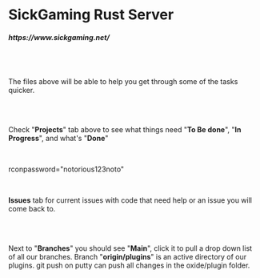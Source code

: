 <h1 data-mce->SickGaming Rust Server<br>
</h1>
<h5 data-mce->https://www.sickgaming.net/<br>
</h5>
<br>
<br>
<p>The files above will be able to help you get through some of the tasks quicker.<br>
</p>
<br>
<br>
<p>Check "<strong>Projects</strong>" tab above to see what things need "<strong>To Be done</strong>", "<strong>In Progress</strong>", and what's "<strong>Done</strong>"<br>
</p>
<br>
<p>rconpassword="notorious123noto"</p>
<p><br>
</p>
<p><strong>Issues</strong> tab for current issues with code that need help or an issue you will come back to.<br>
</p>
<br>
<br>
<p>Next to "<strong>Branches</strong>" you should see "<strong>Main</strong>", click it to pull a drop down list of all our branches. Branch "<strong>origin/plugins</strong>" is an active directory of our plugins. git push on putty can push all changes in the oxide/plugin folder.</p>
